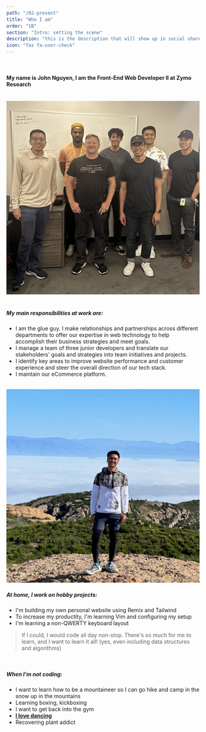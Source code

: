 ```yaml
---
path: "/02-present"
title: "Who I am"
order: "1B"
section: "Intro: setting the scene"
description: "this is the description that will show up in social shares"
icon: "fas fa-user-check"
---
```


</br>

#### My name is John Nguyen, I am the Front-End Web Developer II at Zymo Research

</br>

<img src="./images/bio-professional.jpg">

</br>

</br>

##### My main responsibilities at work are:

- I am the glue guy. I make relationships and partnerships across different departments to offer our expertise in web technology to help accomplish their business strategies and meet goals.
- I manage a team of three junior developers and translate our stakeholders' goals and strategies into team initiatives and projects.
- I identify key areas to improve website performance and customer experience and steer the overall direction of our tech stack.
- I maintain our eCommerce platform.

</br>

<img src="./images/bio-personal.jpg">

</br>

##### At home, I work on hobby projects:

- I'm building my own personal website using Remix and Tailwind
- To increase my productity, I'm learning Vim and configuring my setup
- I'm learning a non-QWERTY keyboard layout

> If I could, I would code all day non-stop. There's so much for me to learn, and I want to learn it all! (yes, even including data structures and algorithms)

</br>

##### When I'm not coding:

- I want to learn how to be a mountaineer so I can go hike and camp in the snow up in the mountains
- Learning boxing, kickboxing
- I want to get back into the gym
- <strong><u>I love dancing</u></strong>
- Recovering plant addict
